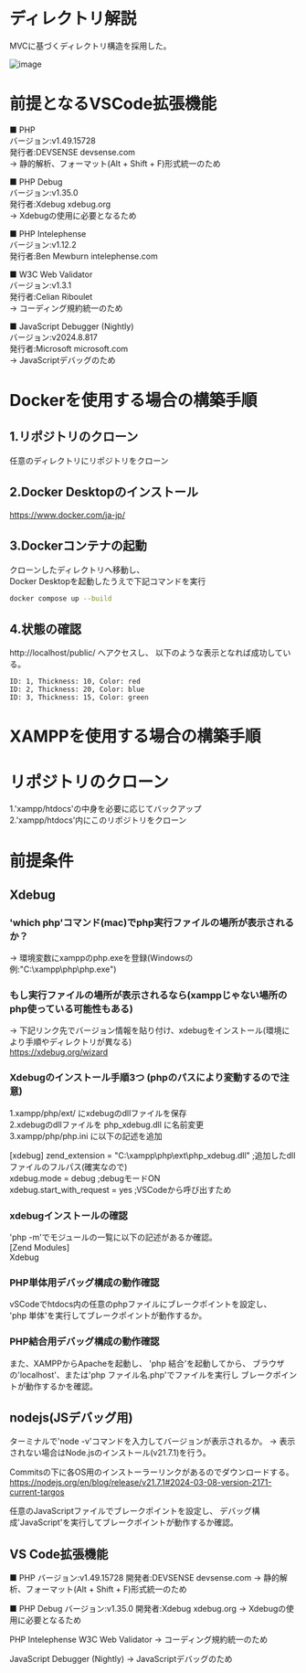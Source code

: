 # ディレクトリ解説
MVCに基づくディレクトリ構造を採用した。


![image](https://github.com/user-attachments/assets/c4a2d3af-e80a-4394-be51-736db36ee346)


# 前提となるVSCode拡張機能
■ PHP  
バージョン:v1.49.15728  
発行者:DEVSENSE devsense.com  
-> 静的解析、フォーマット(Alt + Shift + F)形式統一のため  

■ PHP Debug  
バージョン:v1.35.0  
発行者:Xdebug xdebug.org  
-> Xdebugの使用に必要となるため  

■ PHP Intelephense  
バージョン:v1.12.2  
発行者:Ben Mewburn intelephense.com  

■ W3C Web Validator  
バージョン:v1.3.1  
発行者:Celian Riboulet  
-> コーディング規約統一のため  

■ JavaScript Debugger (Nightly)  
バージョン:v2024.8.817  
発行者:Microsoft microsoft.com  
-> JavaScriptデバッグのため  


# Dockerを使用する場合の構築手順
## 1.リポジトリのクローン
任意のディレクトリにリポジトリをクローン

## 2.Docker Desktopのインストール
https://www.docker.com/ja-jp/

## 3.Dockerコンテナの起動
クローンしたディレクトリへ移動し、  
Docker Desktopを起動したうえで下記コマンドを実行  
```bash
docker compose up --build
```

## 4.状態の確認
http://localhost/public/ へアクセスし、
以下のような表示となれば成功している。
```
ID: 1, Thickness: 10, Color: red
ID: 2, Thickness: 20, Color: blue
ID: 3, Thickness: 15, Color: green
```


      

  

# XAMPPを使用する場合の構築手順
# リポジトリのクローン
1.'xampp/htdocs'の中身を必要に応じてバックアップ  
2.'xampp/htdocs'内にこのリポジトリをクローン  

# 前提条件
## Xdebug
### 'which php'コマンド(mac)でphp実行ファイルの場所が表示されるか？
-> 環境変数にxamppのphp.exeを登録(Windowsの例:"C:\\xampp\\php\\php.exe")

### もし実行ファイルの場所が表示されるなら(xamppじゃない場所のphp使っている可能性もある)  
-> 下記リンク先でバージョン情報を貼り付け、xdebugをインストール(環境により手順やディレクトリが異なる)  
https://xdebug.org/wizard

### Xdebugのインストール手順3つ (phpのパスにより変動するので注意)  
1.xampp/php/ext/ にxdebugのdllファイルを保存  
2.xdebugのdllファイルを php_xdebug.dll に名前変更  
3.xampp/php/php.ini に以下の記述を追加  

[xdebug]
zend_extension = "C:\xampp\php\ext\php_xdebug.dll" ;追加したdllファイルのフルパス(確実なので)  
xdebug.mode = debug ;debugモードON  
xdebug.start_with_request = yes ;VSCodeから呼び出すため  

### xdebugインストールの確認
'php -m'でモジュールの一覧に以下の記述があるか確認。  
[Zend Modules]  
Xdebug  

### PHP単体用デバッグ構成の動作確認
vSCodeでhtdocs内の任意のphpファイルにブレークポイントを設定し、  
'php 単体'を実行してブレークポイントが動作するか。

### PHP結合用デバッグ構成の動作確認
また、XAMPPからApacheを起動し、
'php 結合'を起動してから、
ブラウザの'localhost'、または'php ファイル名.php'でファイルを実行し
ブレークポイントが動作するかを確認。


## nodejs(JSデバッグ用)
ターミナルで'node -v'コマンドを入力してバージョンが表示されるか。
-> 表示されない場合はNode.jsのインストール(v21.7.1)を行う。

Commitsの下に各OS用のインストーラーリンクがあるのでダウンロードする。
https://nodejs.org/en/blog/release/v21.7.1#2024-03-08-version-2171-current-targos

任意のJavaScriptファイルでブレークポイントを設定し、
デバッグ構成'JavaScript'を実行してブレークポイントが動作するか確認。


## VS Code拡張機能
■ PHP
バージョン:v1.49.15728
開発者:DEVSENSE devsense.com
-> 静的解析、フォーマット(Alt + Shift + F)形式統一のため

■ PHP Debug
バージョン:v1.35.0
開発者:Xdebug xdebug.org
-> Xdebugの使用に必要となるため

PHP Intelephense
W3C Web Validator
-> コーディング規約統一のため

JavaScript Debugger (Nightly)
-> JavaScriptデバッグのため


